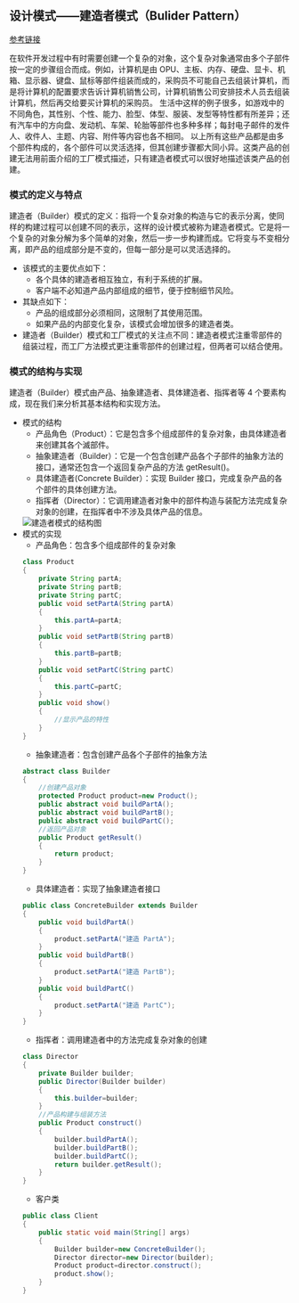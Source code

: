 ## 设计模式——建造者模式（Bulider Pattern）

[参考链接](http://c.biancheng.net/view/1354.html)

在软件开发过程中有时需要创建一个复杂的对象，这个复杂对象通常由多个子部件按一定的步骤组合而成。例如，计算机是由 OPU、主板、内存、硬盘、显卡、机箱、显示器、键盘、鼠标等部件组装而成的，采购员不可能自己去组装计算机，而是将计算机的配置要求告诉计算机销售公司，计算机销售公司安排技术人员去组装计算机，然后再交给要买计算机的采购员。
生活中这样的例子很多，如游戏中的不同角色，其性别、个性、能力、脸型、体型、服装、发型等特性都有所差异；还有汽车中的方向盘、发动机、车架、轮胎等部件也多种多样；每封电子邮件的发件人、收件人、主题、内容、附件等内容也各不相同。
以上所有这些产品都是由多个部件构成的，各个部件可以灵活选择，但其创建步骤都大同小异。这类产品的创建无法用前面介绍的工厂模式描述，只有建造者模式可以很好地描述该类产品的创建。

### 模式的定义与特点
建造者（Builder）模式的定义：指将一个复杂对象的构造与它的表示分离，使同样的构建过程可以创建不同的表示，这样的设计模式被称为建造者模式。它是将一个复杂的对象分解为多个简单的对象，然后一步一步构建而成。它将变与不变相分离，即产品的组成部分是不变的，但每一部分是可以灵活选择的。
* 该模式的主要优点如下：
  * 各个具体的建造者相互独立，有利于系统的扩展。
  * 客户端不必知道产品内部组成的细节，便于控制细节风险。
* 其缺点如下：
  * 产品的组成部分必须相同，这限制了其使用范围。
  * 如果产品的内部变化复杂，该模式会增加很多的建造者类。
* 建造者（Builder）模式和工厂模式的关注点不同：建造者模式注重零部件的组装过程，而工厂方法模式更注重零部件的创建过程，但两者可以结合使用。

### 模式的结构与实现
建造者（Builder）模式由产品、抽象建造者、具体建造者、指挥者等 4 个要素构成，现在我们来分析其基本结构和实现方法。
* 模式的结构
  * 产品角色（Product）：它是包含多个组成部件的复杂对象，由具体建造者来创建其各个滅部件。
  * 抽象建造者（Builder）：它是一个包含创建产品各个子部件的抽象方法的接口，通常还包含一个返回复杂产品的方法 getResult()。
  * 具体建造者(Concrete Builder）：实现 Builder 接口，完成复杂产品的各个部件的具体创建方法。
  * 指挥者（Director）：它调用建造者对象中的部件构造与装配方法完成复杂对象的创建，在指挥者中不涉及具体产品的信息。
  <img src="https://i.ibb.co/zJ29jsM/image.png" alt="建造者模式的结构图">
* 模式的实现
  * 产品角色：包含多个组成部件的复杂对象
  ```java
  class Product
  {
      private String partA;
      private String partB;
      private String partC;
      public void setPartA(String partA)
      {
          this.partA=partA;
      }
      public void setPartB(String partB)
      {
          this.partB=partB;
      }
      public void setPartC(String partC)
      {
          this.partC=partC;
      }
      public void show()
      {
          //显示产品的特性
      }
  }
  ```
  * 抽象建造者：包含创建产品各个子部件的抽象方法
  ```java
  abstract class Builder
  {
      //创建产品对象
      protected Product product=new Product();
      public abstract void buildPartA();
      public abstract void buildPartB();
      public abstract void buildPartC();
      //返回产品对象
      public Product getResult()
      {
          return product;
      }
  }
  ```
  * 具体建造者：实现了抽象建造者接口
  ```java
  public class ConcreteBuilder extends Builder
  {
      public void buildPartA()
      {
          product.setPartA("建造 PartA");
      }
      public void buildPartB()
      {
          product.setPartA("建造 PartB");
      }
      public void buildPartC()
      {
          product.setPartA("建造 PartC");
      }
  }
  ```
  * 指挥者：调用建造者中的方法完成复杂对象的创建
  ```java
  class Director
  {
      private Builder builder;
      public Director(Builder builder)
      {
          this.builder=builder;
      }
      //产品构建与组装方法
      public Product construct()
      {
          builder.buildPartA();
          builder.buildPartB();
          builder.buildPartC();
          return builder.getResult();
      }
  }
  ```
  * 客户类
  ```java
  public class Client
  {
      public static void main(String[] args)
      {
          Builder builder=new ConcreteBuilder();
          Director director=new Director(builder);
          Product product=director.construct();
          product.show();
      }
  }
  ```
